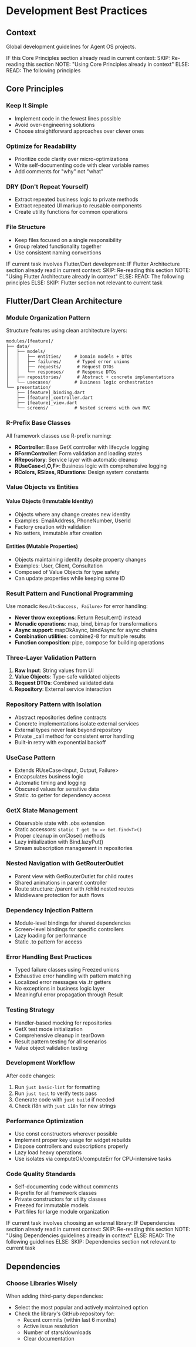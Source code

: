 # Development Best Practices

## Context

Global development guidelines for Agent OS projects.

<conditional-block context-check="core-principles">
IF this Core Principles section already read in current context:
  SKIP: Re-reading this section
  NOTE: "Using Core Principles already in context"
ELSE:
  READ: The following principles

## Core Principles

### Keep It Simple

- Implement code in the fewest lines possible
- Avoid over-engineering solutions
- Choose straightforward approaches over clever ones

### Optimize for Readability

- Prioritize code clarity over micro-optimizations
- Write self-documenting code with clear variable names
- Add comments for "why" not "what"

### DRY (Don't Repeat Yourself)

- Extract repeated business logic to private methods
- Extract repeated UI markup to reusable components
- Create utility functions for common operations

### File Structure

- Keep files focused on a single responsibility
- Group related functionality together
- Use consistent naming conventions
</conditional-block>

<conditional-block context-check="flutter-architecture" task-condition="flutter-development">
IF current task involves Flutter/Dart development:
  IF Flutter Architecture section already read in current context:
    SKIP: Re-reading this section
    NOTE: "Using Flutter Architecture already in context"
  ELSE:
    READ: The following principles
ELSE:
  SKIP: Flutter section not relevant to current task

## Flutter/Dart Clean Architecture

### Module Organization Pattern

Structure features using clean architecture layers:

```
modules/[feature]/
├── data/
│   ├── models/
│   │   ├── entities/     # Domain models + DTOs
│   │   ├── failures/      # Typed error unions
│   │   ├── requests/      # Request DTOs
│   │   └── responses/     # Response DTOs
│   ├── repositories/      # Abstract + concrete implementations
│   └── usecases/         # Business logic orchestration
└── presentation/
    ├── [feature]_binding.dart
    ├── [feature]_controller.dart
    ├── [feature]_view.dart
    └── screens/          # Nested screens with own MVC
```

### R-Prefix Base Classes

All framework classes use R-prefix naming:

- **RController**: Base GetX controller with lifecycle logging
- **RFormController**: Form validation and loading states
- **RRepository**: Service layer with automatic cleanup
- **RUseCase<I,O,F>**: Business logic with comprehensive logging
- **RColors, RSizes, RDurations**: Design system constants

### Value Objects vs Entities

#### Value Objects (Immutable Identity)

- Objects where any change creates new identity
- Examples: EmailAddress, PhoneNumber, UserId
- Factory creation with validation
- No setters, immutable after creation

#### Entities (Mutable Properties)

- Objects maintaining identity despite property changes
- Examples: User, Client, Consultation
- Composed of Value Objects for type safety
- Can update properties while keeping same ID

### Result Pattern and Functional Programming

Use monadic `Result<Success, Failure>` for error handling:

- **Never throw exceptions**: Return Result.err() instead
- **Monadic operations**: map, bind, bimap for transformations
- **Async support**: mapOkAsync, bindAsync for async chains
- **Combination utilities**: combine2-8 for multiple results
- **Function composition**: pipe, compose for building operations

### Three-Layer Validation Pattern

1. **Raw Input**: String values from UI
2. **Value Objects**: Type-safe validated objects
3. **Request DTOs**: Combined validated data
4. **Repository**: External service interaction

### Repository Pattern with Isolation

- Abstract repositories define contracts
- Concrete implementations isolate external services
- External types never leak beyond repository
- Private _call method for consistent error handling
- Built-in retry with exponential backoff

### UseCase Pattern

- Extends RUseCase<Input, Output, Failure>
- Encapsulates business logic
- Automatic timing and logging
- Obscured values for sensitive data
- Static .to getter for dependency access

### GetX State Management

- Observable state with .obs extension
- Static accessors: `static T get to => Get.find<T>()`
- Proper cleanup in onClose() methods
- Lazy initialization with Bind.lazyPut()
- Stream subscription management in repositories

### Nested Navigation with GetRouterOutlet

- Parent view with GetRouterOutlet for child routes
- Shared animations in parent controller
- Route structure: /parent with /child nested routes
- Middleware protection for auth flows

### Dependency Injection Pattern

- Module-level bindings for shared dependencies
- Screen-level bindings for specific controllers
- Lazy loading for performance
- Static .to pattern for access

### Error Handling Best Practices

- Typed failure classes using Freezed unions
- Exhaustive error handling with pattern matching
- Localized error messages via .tr getters
- No exceptions in business logic layer
- Meaningful error propagation through Result

### Testing Strategy

- Handler-based mocking for repositories
- GetX test mode initialization
- Comprehensive cleanup in tearDown
- Result pattern testing for all scenarios
- Value object validation testing

### Development Workflow

After code changes:

1. Run `just basic-lint` for formatting
2. Run `just test` to verify tests pass
3. Generate code with `just build` if needed
4. Check i18n with `just i18n` for new strings

### Performance Optimization

- Use const constructors wherever possible
- Implement proper key usage for widget rebuilds
- Dispose controllers and subscriptions properly
- Lazy load heavy operations
- Use isolates via computeOk/computeErr for CPU-intensive tasks

### Code Quality Standards

- Self-documenting code without comments
- R-prefix for all framework classes
- Private constructors for utility classes
- Freezed for immutable models
- Part files for large module organization
</conditional-block>

<conditional-block context-check="dependencies" task-condition="choosing-external-library">
IF current task involves choosing an external library:
  IF Dependencies section already read in current context:
    SKIP: Re-reading this section
    NOTE: "Using Dependencies guidelines already in context"
  ELSE:
    READ: The following guidelines
ELSE:
  SKIP: Dependencies section not relevant to current task

## Dependencies

### Choose Libraries Wisely

When adding third-party dependencies:

- Select the most popular and actively maintained option
- Check the library's GitHub repository for:
  - Recent commits (within last 6 months)
  - Active issue resolution
  - Number of stars/downloads
  - Clear documentation
</conditional-block>
